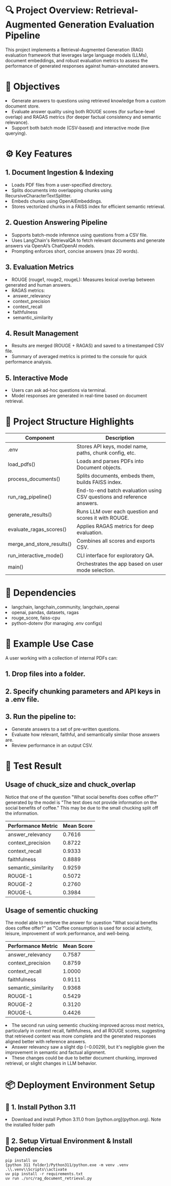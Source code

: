 # 🔍 Project Overview: Retrieval-Augmented Generation Evaluation Pipeline
This project implements a Retrieval-Augmented Generation (RAG) evaluation framework that leverages large language models (LLMs), document embeddings, and robust evaluation metrics to assess the performance of generated responses against human-annotated answers.

# 🎯 Objectives
<li>Generate answers to questions using retrieved knowledge from a custom document store.</li>
<li>Evaluate answer quality using both ROUGE scores (for surface-level overlap) and RAGAS metrics (for deeper factual consistency and semantic relevance).</li>
<li>Support both batch mode (CSV-based) and interactive mode (live querying).</li>



# ⚙️ Key Features
## 1. Document Ingestion & Indexing
<li>Loads PDF files from a user-specified directory.</li>
<li>Splits documents into overlapping chunks using RecursiveCharacterTextSplitter.</li>
<li>Embeds chunks using OpenAIEmbeddings.</li>
<li>Stores vectorized chunks in a FAISS index for efficient semantic retrieval.</li>

## 2. Question Answering Pipeline
<li>Supports batch-mode inference using questions from a CSV file.</li>
<li>Uses LangChain's RetrievalQA to fetch relevant documents and generate answers via OpenAI’s ChatOpenAI models.</li>
<li>Prompting enforces short, concise answers (max 20 words).</li>

## 3. Evaluation Metrics
<li>ROUGE (rouge1, rouge2, rougeL): Measures lexical overlap between generated and human answers.</li>
  <li>RAGAS metrics:
    <ul>
      <li>answer_relevancy</li>
      <li>context_precision</li>
      <li>context_recall</li>
      <li>faithfulness</li>
      <li>semantic_similarity</li>
    </ul>
  </li>

## 4. Result Management
<li> Results are merged (ROUGE + RAGAS) and saved to a timestamped CSV file.</li> 
<li> Summary of averaged metrics is printed to the console for quick performance analysis.</li>

## 5. Interactive Mode
<li>Users can ask ad-hoc questions via terminal.</li>
<li>Model responses are generated in real-time based on document retrieval.</li>


# 📁 Project Structure Highlights

| Component | Description |
|---------|-------------|
| .env | Stores API keys, model name, paths, chunk config, etc. |
| load_pdfs() | Loads and parses PDFs into Document objects.
process_documents()	| Splits documents, embeds them, builds FAISS index. |
| run_rag_pipeline() | End-to-end batch evaluation using CSV questions and reference answers. |
| generate_results() | Runs LLM over each question and scores it with ROUGE. |
| evaluate_ragas_scores() | Applies RAGAS metrics for deep evaluation. |
| merge_and_store_results() | 	Combines all scores and exports CSV. |
| run_interactive_mode() | 	CLI interface for exploratory QA.
main()	| Orchestrates the app based on user mode selection. |


# 🧱 Dependencies
<li> langchain, langchain_community, langchain_openai </li>
<li> openai, pandas, datasets, ragas </li>
<li> rouge_score, faiss-cpu </li>
<li> python-dotenv (for managing .env configs) </li>

# 🚀 Example Use Case
A user working with a collection of internal PDFs can:
## 1. Drop files into a folder.
## 2. Specify chunking parameters and API keys in a .env file.
## 3. Run the pipeline to:
<li> Generate answers to a set of pre-written questions.</li>
<li> Evaluate how relevant, faithful, and semantically similar those answers are.</li>
<li> Review performance in an output CSV.</li>

# 🧪 Test Result

## Usage of chuck_size and  chuck_overlap

Notice that one of the question "What social benefits does coffee offer?" generated by the model is "The text does not provide information on the social benefits of coffee." This may be due to the small chucking split off the information.

| Performance Metric | Mean Score |
|---------|-------------|
| answer_relevancy | 0.7616 |
| context_precision | 0.8722 |
| context_recall | 0.9333 |
| faithfulness | 0.8889 |
| semantic_similarity | 0.9259 |
| ROUGE-1 | 0.5072 |
| ROUGE-2 | 0.2760 |
| ROUGE-L | 0.3984 |


## Usage of sementic chucking

The model able to rertieve the answer for question "What social benefits does coffee offer?" as "Coffee consumption is used for social activity, leisure, improvement of work performance, and well-being.

| Performance Metric | Mean Score |
|---------|-------------|
| answer_relevancy | 0.7587 |
| context_precision | 0.8759 |
| context_recall | 1.0000 |
| faithfulness | 0.9111 |
| semantic_similarity | 0.9368 |
| ROUGE-1 | 0.5429 |
| ROUGE-2 | 0.3120 |
| ROUGE-L | 0.4426 |

<li> The second run using sementic chucking improved across most metrics, particularly in context recall, faithfulness, and all ROUGE scores, suggesting that retrieved content was more complete and the generated responses aligned better with reference answers.</li>
<li> Answer relevancy saw a slight dip (−0.0029), but it's negligible given the improvement in semantic and factual alignment.</li>
<li> These changes could be due to better document chunking, improved retrieval, or slight changes in LLM behavior.</li> 

# 📦 Deployment Environment Setup

## 🔧 1. Install Python 3.11

<li> Download and install Python 3.11.0 from [python.org](python.org). Note the installed folder path</li>

## 🔧 2. Setup Virtual Environment & Install Dependencies

```
pip install uv
{python 311 folder}/Python311/python.exe -m venv .venv
.\\.venv\\Scripts\\activate
uv pip install -r requirements.txt
uv run ./src/rag_document_retrieval.py
```


